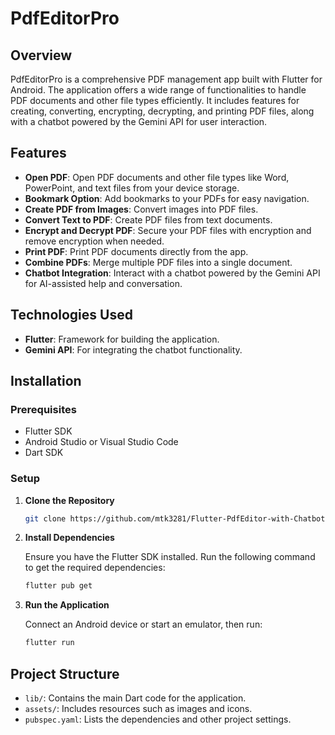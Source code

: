 # PdfEditorPro

## Overview

PdfEditorPro is a comprehensive PDF management app built with Flutter for Android. The application offers a wide range of functionalities to handle PDF documents and other file types efficiently. It includes features for creating, converting, encrypting, decrypting, and printing PDF files, along with a chatbot powered by the Gemini API for user interaction.

## Features

- **Open PDF**: Open PDF documents and other file types like Word, PowerPoint, and text files from your device storage.
- **Bookmark Option**: Add bookmarks to your PDFs for easy navigation.
- **Create PDF from Images**: Convert images into PDF files.
- **Convert Text to PDF**: Create PDF files from text documents.
- **Encrypt and Decrypt PDF**: Secure your PDF files with encryption and remove encryption when needed.
- **Print PDF**: Print PDF documents directly from the app.
- **Combine PDFs**: Merge multiple PDF files into a single document.
- **Chatbot Integration**: Interact with a chatbot powered by the Gemini API for AI-assisted help and conversation.

## Technologies Used

- **Flutter**: Framework for building the application.
- **Gemini API**: For integrating the chatbot functionality.

## Installation

### Prerequisites

- Flutter SDK
- Android Studio or Visual Studio Code
- Dart SDK

### Setup

1. **Clone the Repository**

    ```sh
    git clone https://github.com/mtk3281/Flutter-PdfEditor-with-Chatbot.git
    
    ```

2. **Install Dependencies**

    Ensure you have the Flutter SDK installed. Run the following command to get the required dependencies:

    ```sh
    flutter pub get
    ```

3. **Run the Application**

    Connect an Android device or start an emulator, then run:

    ```sh
    flutter run
    ```

## Project Structure

- `lib/`: Contains the main Dart code for the application.
- `assets/`: Includes resources such as images and icons.
- `pubspec.yaml`: Lists the dependencies and other project settings.


